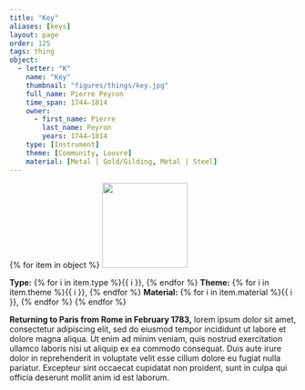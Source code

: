 ```yaml
---
title: "Key"
aliases: [keys]
layout: page
order: 125
tags: thing
object:
  - letter: "K"
    name: "Key"
    thumbnail: "figures/things/key.jpg"
    full_name: Pierre Peyron
    time_span: 1744–1814
    owner:
      - first_name: Pierre
        last_name: Peyron
        years: 1744–1814
    type: [Instrument]
    theme: [Community, Louvre]
    material: [Metal | Gold/Gilding, Metal | Steel]
---
```


{% for item in object %}
<img src="/_assets/images/{{ item.thumbnail }}" width="150"/>

**Type:** {% for i in item.type %}{{ i }}, {% endfor %}
**Theme:** {% for i in item.theme %}{{ i }}, {% endfor %}
**Material:** {% for i in item.material %}{{ i }}, {% endfor %}
{% endfor %}

**Returning to Paris from Rome in February 1783,** lorem ipsum dolor sit amet, consectetur adipiscing elit, sed do eiusmod tempor incididunt ut labore et dolore magna aliqua. Ut enim ad minim veniam, quis nostrud exercitation ullamco laboris nisi ut aliquip ex ea commodo consequat. Duis aute irure dolor in reprehenderit in voluptate velit esse cillum dolore eu fugiat nulla pariatur. Excepteur sint occaecat cupidatat non proident, sunt in culpa qui officia deserunt mollit anim id est laborum.